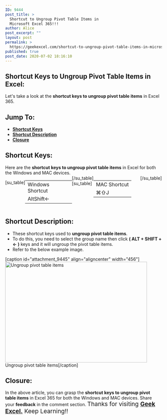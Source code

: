 ```yaml
---
ID: 9444
post_title: >
  Shortcut to Ungroup Pivot Table Items in
  Microsoft Excel 365!!!
author: Alice
post_excerpt: ""
layout: post
permalink: >
  https://geekexcel.com/shortcut-to-ungroup-pivot-table-items-in-microsoft-excel-365/
published: true
post_date: 2020-07-02 18:16:10
---
```

<h2>Shortcut Keys to Ungroup Pivot Table Items in Excel:</h2>
Let's take a look at the <strong>shortcut keys to ungroup pivot table items</strong> in Excel 365.
<h2>Jump To:</h2>
<ul>
 	<li><strong><a href="#1">Shortcut Keys</a></strong></li>
 	<li><strong><a href="#2">Shortcut Description</a></strong></li>
 	<li><strong><a href="#3">Closure</a></strong></li>
</ul>
<h2 id="1">Shortcut Keys:</h2>
Here are the <strong>shortcut keys to ungroup pivot table items</strong> in Excel for both the Windows and MAC devices.
<div style="display: flex;">

[su_table]
<table>
<tbody>
<tr>
<td>Windows Shortcut</td>
</tr>
<tr>
<td style="display: flex;"><span class="key-flex"><span class="win-key" style="width: 120px;"><span class="custom-span-key">Alt</span></span></span><span class="key-flex"><span class="win-key" style="width: 120px;"><span class="custom-span-key">Shift</span></span></span><span class="key-flex"><span class="win-key"><span class="custom-span-key">←</span></span></span></td>
</tr>
</tbody>
</table>
[/su_table]
[su_table]
<table style="float: right;">
<tbody>
<tr>
<td>MAC Shortcut</td>
</tr>
<tr>
<td style="display: flex;"><span class="key-flex"><span class="mac-key"><span class="custom-span-key">⌘</span></span></span><span class="key-flex"><span class="mac-key"><span class="custom-span-key">⇧</span></span></span><span class="key-flex"><span class="mac-key"><span class="custom-span-key">J</span></span></span></td>
</tr>
</tbody>
</table>
[/su_table]

</div>
<h2 id="2">Shortcut Description:</h2>
<ul>
 	<li>These shortcut keys used to <strong>ungroup pivot table items</strong>.</li>
 	<li>To do this, you need to select the group name then click <strong>( ALT + SHIFT + ← )</strong> keys and it will ungroup the pivot table items.</li>
 	<li>Refer to the below example image.</li>
</ul>
[caption id="attachment_9445" align="aligncenter" width="456"]<img class="size-full wp-image-9445" src="https://geekexcel.com/wp-content/uploads/2020/07/ezgif.com-optimize-2020-07-02T130632.832.gif" alt="Ungroup pivot table items" width="456" height="323" /> Ungroup pivot table items[/caption]
<h2 id="3">Closure:</h2>
In the above article, you can grasp the <strong>shortcut keys to ungroup pivot table items</strong> in Excel 365 for both the Windows and MAC devices. Share your <strong>feedback</strong> in the comment section. <span style="font-size: 19px;">Thanks for visiting <strong><a href="https://geekexcel.com/">Geek Excel.</a></strong> Keep Learning!!</span>